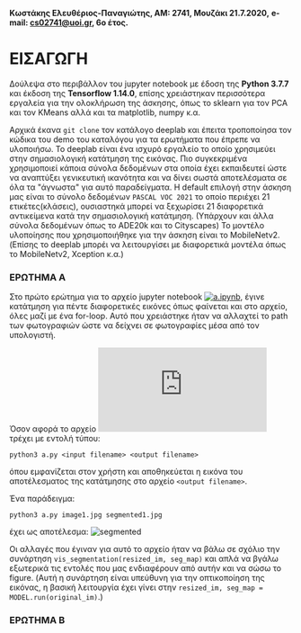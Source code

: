 **Κωστάκης Ελευθέριος-Παναγιώτης, AM: 2741, Μουζάκι 21.7.2020,**
**e-mail: cs02741@uoi.gr, 6ο έτος.**

# ΕΙΣΑΓΩΓΗ

Δούλεψα στο περιβάλλον του jupyter notebook με έδοση της **Python 3.7.7** και έκδοση της **Tensorflow 1.14.0**, επίσης χρειάστηκαν περισσότερα εργαλεία για την
ολοκλήρωση της άσκησης, όπως το sklearn για τον PCA και τον KMeans αλλά και τα matplotlib, numpy κ.α.

Αρχικά έκανα `git clone` τον κατάλογο deeplab και έπειτα τροποποίησα τον κώδικα του demo του καταλόγου για τα ερωτήματα που έπρεπε να υλοποιήσω.
Το deeplab είναι ένα ισχυρό εργαλείο το οποίο χρησιμεύει στην σημασιολογική κατάτμηση της εικόνας. Πιο συγκεκριμένα χρησιμοποιεί κάποια σύνολα δεδομένων στα οποία
έχει εκπαιδευτεί ώστε να αναπτύξει γενικευτική ικανότητα και να δίνει σωστά αποτελέσματα σε όλα τα "άγνωστα" για αυτό παραδείγματα. Η default επιλογή στην άσκηση
μας είναι το σύνολο δεδομένων `PASCAL VOC 2021` το οποίο περιέχει 21 ετικέτες(κλάσεις), ουσιαστηκά μπορεί να ξεχωρίσει 21 διαφορετικά αντικείμενα κατά την σημασιολογική
κατάτμηση. (Υπάρχουν και άλλα σύνολα δεδομένων όπως το ADE20k και το Cityscapes)
Το μοντέλο υλοποίησης που χρησιμοποιήθηκε για την άσκηση είναι το MobileNetv2. (Επίσης το deeplab μπορέι να λειτουργίσει με διαφορετικά μοντέλα όπως το MobileNetv2, Xception κ.α.)

### ΕΡΩΤΗΜΑ Α
Στο πρώτο ερώτημα για το αρχείο jupyter notebook [![a.ipynb](https://github.com/dip-course/teliki-askisi-me-tensorflow-terrys48/blob/master/a/a.ipynb)](https://github.com/dip-course/teliki-askisi-me-tensorflow-terrys48/blob/master/a/a.ipynb), έγινε κατάτμηση για πέντε διαφορετικές εικόνες όπως φαίνεται και στο αρχείο, όλες μαζί με ένα for-loop. Αυτό που χρειάστηκε
ήταν να αλλαχτεί το path των φωτογραφιών ώστε να δείχνει σε φωτογραφίες μέσα από τον υπολογιστή.

Όσον αφορά το αρχείο [![a.py](https://github.com/dip-course/teliki-askisi-me-tensorflow-terrys48/blob/master/a/a.py)](https://github.com/dip-course/teliki-askisi-me-tensorflow-terrys48/blob/master/a/a.py) τρέχει με εντολή τύπου:

```
python3 a.py <input filename> <output filename>
```
όπου εμφανίζεται στον χρήστη και αποθηκεύεται η εικόνα του αποτέλεσματος της κατάτμησης στο αρχείο `<output filename>`.

Ένα παράδειγμα:

```
python3 a.py image1.jpg segmented1.jpg
```
έχει ως αποτέλεσμα:
![segmented](https://github.com/dip-course/teliki-askisi-me-tensorflow-terrys48/blob/master/a/segmented1.jpg)

Οι αλλαγές που έγιναν για αυτό το αρχείο ήταν να βάλω σε σχόλιο την συνάρτηση `vis_segmentation(resized_im, seg_map)` και απλά να βγάλω εξωτερικά τις εντολές που μας ενδιαφέρουν από αυτήν και να σώσω το figure.
(Αυτή η συνάρτηση είναι υπεύθυνη για την οπτικοποίηση της εικόνας, η βασική λειτουργία έχει γίνει στην `resized_im, seg_map = MODEL.run(original_im)`.)


### ΕΡΩΤΗΜΑ Β












